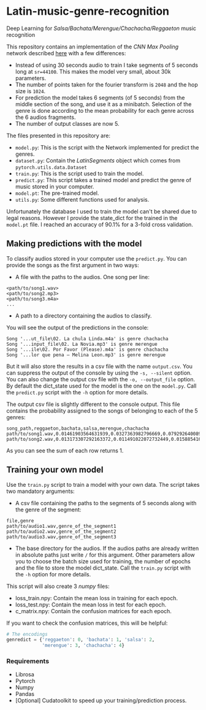 # Latin-music-genre-recognition
Deep Learning for _Salsa/Bachata/Merengue/Chachacha/Reggaeton_ music recognition

This repository contains an implementation of the _CNN Max Pooling_ network described [here](https://www.isca-speech.org/archive/Interspeech_2018/pdfs/2045.pdf) with a few differences:
- Instead of using 30 seconds audio to train I take segments of 5 seconds long at `sr=44100`. This makes the model very 
small, about 30k parameters.
- The number of points taken for the fourier transform is `2048` and the hop size is `1024`.
- For prediction the model takes 6 segments (of 5 seconds) from the middle section of the song, and use it as a 
minibatch. Selection of the genre is done according to the mean probability for each genre across the 6 audios fragments.
- The number of output classes are now 5.

The files presented in this repository are:
- `model.py`: This is the script with the Network implemented for predict the genres.
- `dataset.py`: Contain the _LatinSegments_ object which comes from `pytorch.utils.data.Dataset`
- `train.py`: This is the script used to train the model.
- `predict.py`: This script takes a trained model and predict the genre of music stored in your computer.
- `model.pt`: The pre-trained model. 
- `utils.py`: Some different functions used for analysis.

Unfortunately the database I used to train the model can't be shared due to legal reasons. However I provide the state_dict
for the trained in the `model.pt` file. I reached an accuracy of 90.1% for a 3-fold cross validation. 

## Making predictions with the model
To classify audios stored in your computer use the `predict.py`. You can provide the songs as the first argument in two ways:
- A file with the paths to the audios. One song per line:
```text
<path/to/song1.wav>
<path/to/song2.mp3>
<path/to/song3.m4a>
...
```
- A path to a directory containing the audios to classify. 

You will see the output of the predictions in the console:

```console
Song '...ut_file\02. La chula Linda.m4a' is genre chachacha 
Song '...input_file\02. La Novia.mp3' is genre merengue  
Song '...ile\02. Por Favor (Please).m4a' is genre chachacha 
Song '...lor que pena – Melina Leon.mp3' is genre merengue  
```
But it will also store the results in a csv file with the name `output.csv`. You can suppress the output of the console by using the `-s, --silent` option.
You can also change the output csv file with the `-o, --output_file` option. By default the dict_state used for the model is the one on the `model.py`.
Call the  `predict.py` script with the `-h` option for more details.

The output csv file is slightly different to the console output. This file contains the probability assigned to the songs of belonging to each of the 5 genres:
```csv
song_path,reggaeton,bachata,salsa,merengue,chachacha
path/to/song1.wav,0.01461903564631939,0.0327363982796669,0.07929264008998871,0.004370272159576416,0.8689815998077393
path/to/song2.wav,0.013173307292163372,0.011491022072732449,0.01588541641831398,0.010149138048291206,0.9493011236190796
```
As you can see the sum of each row returns 1.
## Training your own model
Use the `train.py` script to train a model with your own data. The script takes two mandatory arguments:
- A csv file containing the paths to the segments of 5 seconds along with the genre of the segment:
```csv
file,genre
path/to/audio1.wav,genre_of_the_segment1
path/to/audio2.wav,genre_of_the_segment2
path/to/audio3.wav,genre_of_the_segment3
```

- The base directory for the audios. If the audios paths are already written in absolute paths just write `/` for this argument.
Other parameters allow you to choose the batch size used for training, the number of epochs and the file to store the model dict_state.
 Call the `train.py` script with the `-h` option for more details.
 
 This script will also create 3 _numpy_ files:
 * loss_train.npy: Contain the mean loss in training for each epoch.
 * loss_test.npy: Contain the mean loss in test for each epoch.
 * c_matrix.npy: Contain the confusion matrices for each epoch.
 
If you want to check the confusion matrices, this will be helpful:
```python
# The encodings
genredict = {'reggaeton': 0, 'bachata': 1, 'salsa': 2,
             'merengue': 3, 'chachacha': 4}
``` 
### Requirements
- Librosa
- Pytorch
- Numpy
- Pandas
- [Optional] Cudatoolkit to speed up your training/prediction process.

